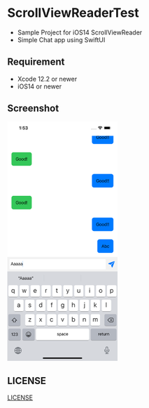 # ScrollViewReaderTest

- Sample Project for iOS14 ScrollViewReader
- Simple Chat app using SwiftUI


## Requirement
- Xcode 12.2 or newer
- iOS14 or newer

## Screenshot

<img width="50%" src="./ScreenShot_01.png" />

## LICENSE

[LICENSE]("LICENSE")
